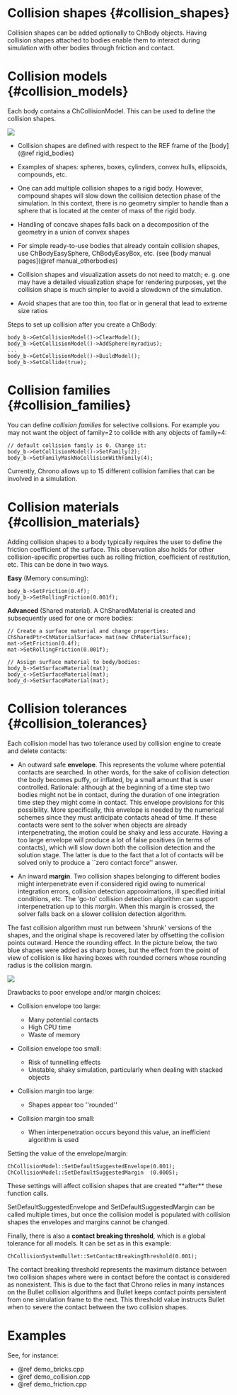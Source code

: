 
Collision shapes       {#collision_shapes}
================


Collision shapes can be added optionally to ChBody objects. Having collision shapes attached to bodies enable them to interact during simulation with other bodies through friction and contact.


# Collision models     {#collision_models}

Each body contains a ChCollisionModel.
This can be used to define the collision shapes.

![](pic_ChCollisionModel.png)

- Collision shapes are defined with respect to the REF frame of the [body](@ref rigid_bodies)

- Examples of shapes: spheres, boxes, cylinders, convex hulls, ellipsoids, compounds, etc.

- One can add multiple collision shapes to a rigid body. However, compound shapes will slow down the collision detection phase of the simulation. In this context, there is no geometry simpler to handle than a sphere that is located at the center of mass of the rigid body. 

- Handling of concave shapes falls back on a decomposition of the geometry in a union of convex shapes

- For simple ready-to-use bodies that already contain 
  collision shapes, use  ChBodyEasySphere, ChBodyEasyBox, etc. 
  (see [body manual pages](@ref manual_otherbodies)

- Collision shapes and visualization assets do not need to match; 
  e. g. one may have a detailed visualization shape for rendering purposes, 
  yet the collision shape is much simpler to avoid a slowdown of the simulation.

- Avoid shapes that are too thin, too flat or in general that 
  lead to extreme size ratios 


Steps to set up collision after you create a ChBody:

~~~{.cpp}
body_b->GetCollisionModel()->ClearModel();
body_b->GetCollisionModel()->AddSphere(myradius);
... 
body_b->GetCollisionModel()->BuildModel();
body_b->SetCollide(true);
~~~


# Collision families   {#collision_families}

You can define _collision families_ for selective collisions. 
For example you may not want the object of family=2 to 
collide with any objects of family=4:

~~~{.cpp}
// default collision family is 0. Change it:
body_b->GetCollisionModel()->SetFamily(2); 
body_b->SetFamilyMaskNoCollisionWithFamily(4);
~~~

Currently, Chrono allows up to 15 different collision families that can be involved in a simulation.


# Collision materials   {#collision_materials}

Adding collision shapes to a body typically requires the user to define the friction coefficient of the surface. This observation also holds for other collision-specific properties such as rolling friction, coefficient of restitution, etc. This can be done in two ways.

**Easy** (Memory consuming):

~~~{.cpp}
body_b->SetFriction(0.4f);
body_b->SetRollingFriction(0.001f);
~~~

**Advanced** (Shared material). 
A ChSharedMaterial is created and subsequently used for one or more bodies:

~~~{.cpp}
// Create a surface material and change properties:
ChSharedPtr<ChMaterialSurface> mat(new ChMaterialSurface);
mat->SetFriction(0.4f);
mat->SetRollingFriction(0.001f);

// Assign surface material to body/bodies:
body_b->SetSurfaceMaterial(mat); 
body_c->SetSurfaceMaterial(mat);
body_d->SetSurfaceMaterial(mat);
~~~


# Collision tolerances     {#collision_tolerances}

Each collision model has two tolerance used by collision engine to create and delete contacts:

- An outward safe **envelope**. 
  This represents the volume where potential contacts are searched. In other words, for the sake of collision detection the body becomes puffy, or inflated, by a small amount that is user controlled. Rationale: although at the beginning of a time step two bodies might not be in contact, during the duration of one integration time step they might come in contact. This envelope provisions for this possibility. More specifically, this envelope is needed by the numerical schemes since they must anticipate contacts ahead of time. If these contacts were sent to the solver when objects are already interpenetrating, the motion could be shaky and less accurate. Having a too large envelope will produce a lot of false positives (in terms of contacts), which will slow down both the collision detection and the solution stage. The latter is due to the fact that a lot of contacts will be solved only to produce a ``zero contact force'' answer.

- An inward **margin**. 
  Two collision shapes belonging to different bodies might interpenetrate
  even if considered rigid owing to numerical integration errors, 
  collision detection approximations, ill specified initial conditions, etc. 
  The 'go-to' collision detection algorithm can support interpenetration up to this _margin_. 
  When this margin is crossed, the solver falls back on a slower collision detection algorithm.

The fast collision algorithm must run between 'shrunk' versions of the 
shapes, and the original shape is recovered later by offsetting the collision 
points outward. Hence the rounding effect. In the picture below, the two blue 
shapes were added as sharp boxes, but the effect from the point of view of 
collision is like having boxes with rounded corners whose rounding radius 
is the collision margin.

![](pic_margins.png)


Drawbacks to poor envelope and/or margin choices:

- Collision envelope too large: 
  - Many potential contacts
  - High CPU time
  - Waste of memory

- Collision envelope too small: 
  - Risk of tunnelling effects
  - Unstable, shaky simulation, particularly when dealing with stacked objects

- Collision margin too large: 
  - Shapes appear too ''rounded'' 

- Collision margin too small: 
  - When interpenetration occurs beyond this value, 
    an inefficient algorithm is used

Setting the value of the envelope/margin:

~~~{.cpp}
ChCollisionModel::SetDefaultSuggestedEnvelope(0.001); 
ChCollisionModel::SetDefaultSuggestedMargin  (0.0005); 
~~~

<div class="ce-info">
These settings will affect collision shapes that are created 
**after** these function calls. 

SetDefaultSuggestedEnvelope and SetDefaultSuggestedMargin can be called 
multiple times, but once the collision model is populated with collision shapes
the envelopes and margins cannot be changed.
</div>


Finally, there is also a **contact breaking threshold**, which is a global tolerance for all models. It can be set as in this example:

~~~{.cpp}
ChCollisionSystemBullet::SetContactBreakingThreshold(0.001);
~~~

The contact breaking threshold represents the maximum distance between two collision shapes where were in contact before the contact is considered as nonexistent. This is due to the fact that Chrono relies in many instances on the Bullet collision algorithms and Bullet keeps 
contact points persistent from one simulation frame to the next. This threshold value instructs Bullet when to severe the contact between the two collision shapes.


# Examples
See, for instance:
- @ref demo_bricks.cpp
- @ref demo_collision.cpp
- @ref demo_friction.cpp





